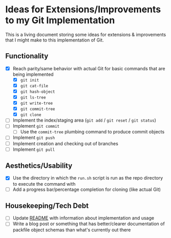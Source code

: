 # Ideas for Extensions/Improvements to my Git Implementation

This is a living document storing some ideas for extensions & improvements that I might make to this implementation of Git.

## Functionality

- [x] Reach parity/same behavior with actual Git for basic commands that are being implemented
  - [x] `git init`
  - [x] `git cat-file`
  - [x] `git hash-object`
  - [x] `git ls-tree`
  - [x] `git write-tree`
  - [x] `git commit-tree`
  - [x] `git clone`
- [ ] Implement the index/staging area (`git add` / `git reset` / `git status`)
- [ ] Implement `git commit`
  - [ ] Use the `commit-tree` plumbing command to produce commit objects
- [ ] Implement `git push`
- [ ] Implement creation and checking out of branches
- [ ] Implement `git pull`

## Aesthetics/Usability

- [x] Use the directory in which the `run.sh` script is run as the repo directory to execute the command with
- [ ] Add a progress bar/percentage completion for cloning (like actual Git)

## Housekeeping/Tech Debt

- [ ] Update [README](README.md) with information about implementation and usage
- [ ] Write a blog post or something that has better/clearer documentation of packfile object schemas than what's currently out there
